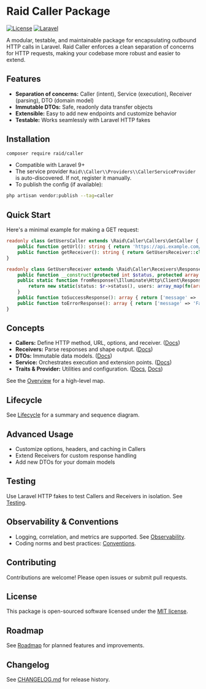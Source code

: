 # Raid Caller Package

[![License](https://img.shields.io/badge/license-MIT-blue.svg)](LICENSE)
[![Laravel](https://img.shields.io/badge/laravel-9%2B-orange.svg)](https://laravel.com/)

A modular, testable, and maintainable package for encapsulating outbound HTTP calls in Laravel. Raid Caller enforces a clean separation of concerns for HTTP requests, making your codebase more robust and easier to extend.

## Features
- **Separation of concerns:** Caller (intent), Service (execution), Receiver (parsing), DTO (domain model)
- **Immutable DTOs:** Safe, readonly data transfer objects
- **Extensible:** Easy to add new endpoints and customize behavior
- **Testable:** Works seamlessly with Laravel HTTP fakes

## Installation

```bash
composer require raid/caller
```

- Compatible with Laravel 9+
- The service provider `Raid\\Caller\\Providers\\CallerServiceProvider` is auto-discovered. If not, register it manually.
- To publish the config (if available):

```bash
php artisan vendor:publish --tag=caller
```

## Quick Start

Here's a minimal example for making a GET request:

```php
readonly class GetUsersCaller extends \Raid\Caller\Callers\GetCaller {
    public function getUrl(): string { return 'https://api.example.com/users'; }
    public function getReceiver(): string { return GetUsersReceiver::class; }
}

readonly class GetUsersReceiver extends \Raid\Caller\Receivers\ResponseReceiver {
    public function __construct(protected int $status, protected array $users) {}
    public static function fromResponse(\Illuminate\Http\Client\Response $r): static {
        return new static(status: $r->status(), users: array_map(fn(array $u) => UserDto::fromArray($u), $r->json()));
    }
    public function toSuccessResponse(): array { return ['message' => 'Users fetched', 'data' => array_map(fn(UserDto $u) => $u->toArray(), $this->users)]; }
    public function toErrorResponse(): array { return ['message' => 'Failed to fetch users']; }
}
```

## Concepts

- **Callers:** Define HTTP method, URL, options, and receiver. ([Docs](./docs/02-callers.md))
- **Receivers:** Parse responses and shape output. ([Docs](./docs/03-receivers.md))
- **DTOs:** Immutable data models. ([Docs](./docs/04-dtos.md))
- **Service:** Orchestrates execution and extension points. ([Docs](./docs/05-services.md))
- **Traits & Provider:** Utilities and configuration. ([Docs](./docs/06-traits.md), [Docs](./docs/07-providers.md))

See the [Overview](./docs/00-overview.md) for a high-level map.

## Lifecycle

See [Lifecycle](./docs/01-lifecycle.md) for a summary and sequence diagram.

## Advanced Usage
- Customize options, headers, and caching in Callers
- Extend Receivers for custom response handling
- Add new DTOs for your domain models

## Testing

Use Laravel HTTP fakes to test Callers and Receivers in isolation. See [Testing](./docs/08-testing.md).

## Observability & Conventions

- Logging, correlation, and metrics are supported. See [Observability](./docs/09-observability.md).
- Coding norms and best practices: [Conventions](./docs/10-conventions.md).

## Contributing

Contributions are welcome! Please open issues or submit pull requests.

## License

This package is open-sourced software licensed under the [MIT license](LICENSE).

## Roadmap

See [Roadmap](./docs/11-roadmap.md) for planned features and improvements.

## Changelog

See [CHANGELOG.md](../../CHANGELOG.md) for release history.

